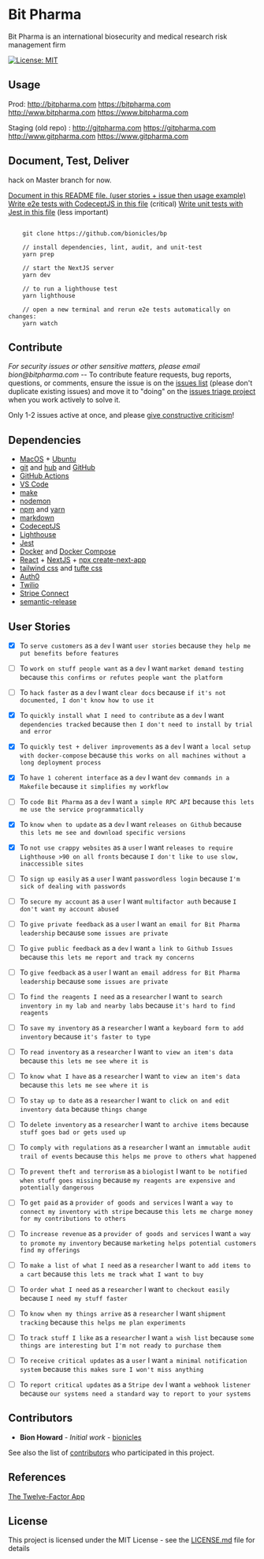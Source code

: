 # Bit Pharma

Bit Pharma is an international biosecurity and medical research risk management firm

[![License: MIT](https://img.shields.io/badge/License-MIT-green.svg)](https://github.com/bionicles/bp/blob/master/LICENSE)

## Usage

Prod:
<http://bitpharma.com>
<https://bitpharma.com>
<http://www.bitpharma.com>
<https://www.bitpharma.com>

Staging (old repo) :
<http://gitpharma.com>
<https://gitpharma.com>
<http://www.gitpharma.com>
<https://www.gitpharma.com>

## Document, Test, Deliver

hack on Master branch for now. 

[Document in this README file. (user stories + issue then usage example)](https://github.com/bionicles/bp/edit/master/README.md)
[Write e2e tests with CodeceptJS in this file](https://github.com/bionicles/bp/blob/master/tests/e2e/welcome_test.js) (critical)
[Write unit tests with Jest in this file](https://github.com/bionicles/bp/blob/master/tests/unit.test.js) (less important)

```shell

    git clone https://github.com/bionicles/bp

    // install dependencies, lint, audit, and unit-test
    yarn prep

    // start the NextJS server
    yarn dev

    // to run a lighthouse test
    yarn lighthouse

    // open a new terminal and rerun e2e tests automatically on changes:
    yarn watch
```

## Contribute

_For security issues or other sensitive matters, please email bion@bitpharma.com_ -- To contribute feature requests, bug reports, questions, or comments, ensure the issue is on the [issues list](https://github.com/bionicles/bp/issues) (please don't duplicate existing issues) and move it to "doing" on the [issues triage project](https://github.com/bionicles/bp/projects/1) when you work actively to solve it.

Only 1-2 issues active at once, and please [give constructive criticism](https://hbr.org/2019/03/the-feedback-fallacy)!

## Dependencies

-   [MacOS](https://www.apple.com/macos/catalina/) + [Ubuntu](https://ubuntu.com/)
-   [git](https://github.github.com/training-kit/downloads/github-git-cheat-sheet.pdf) and [hub](https://github.com/github/hub) and [GitHub](http://github.com/)
-   [GitHub Actions](https://github.com/marketplace)
-   [VS Code](https://code.visualstudio.com/download)
-   [make](https://news.ycombinator.com/item?id=21566530)
-   [nodemon](https://github.com/remy/nodemon#nodemon)
-   [npm](https://npmjs.com) and [yarn](https://yarnpkg.com/lang/en/)
-   [markdown](https://www.markdownguide.org/cheat-sheet/)
-   [CodeceptJS](https://codecept.io/)
-   [Lighthouse](https://github.com/GoogleChrome/lighthouse-ci)
-   [Jest](<>)
-   [Docker](https://docs.docker.com/develop/dev-best-practices/) and [Docker Compose](https://gist.github.com/jonlabelle/bd667a97666ecda7bbc4f1cc9446d43a)
-   [React](https://reactjs.org/docs/hooks-intro.html) + [NextJS](https://nextjs.org/docs) + [npx create-next-app](https://github.com/zeit/next.js)
-   [tailwind css](https://tailwindcss.com/) and [tufte css](https://edwardtufte.github.io/tufte-css/)
-   [Auth0](https://auth0.com/docs/)
-   [Twilio](https://www.twilio.com/docs)
-   [Stripe Connect](https://stripe.com/docs/connect)
-   [semantic-release](https://github.com/semantic-release/semantic-release#commit-message-format)

## User Stories

-   [x] To `serve customers` as a `dev` I want `user stories` because `they help me put benefits before features`

-   [ ] To `work on stuff people want` as a `dev` I want `market demand testing` because `this confirms or refutes people want the platform`

-   [ ] To `hack faster` as a `dev` I want `clear docs` because `if it's not documented, I don't know how to use it`

-   [x] To `quickly install what I need to contribute` as a `dev` I want `dependencies tracked` because `then I don't need to install by trial and error`

-   [x] To `quickly test + deliver improvements` as a `dev` I want `a local setup with docker-compose` because `this works on all machines without a long deployment process`

-   [x] To `have 1 coherent interface` as a `dev` I want `dev commands in a Makefile` because `it simplifies my workflow`

-   [ ] To `code Bit Pharma` as a `dev` I want `a simple RPC API` because `this lets me use the service programmatically`

-   [x] To `know when to update` as a `dev` I want `releases on Github` because `this lets me see and download specific versions`

-   [x] To `not use crappy websites` as a `user` I want `releases to require Lighthouse >90 on all fronts` because `I don't like to use slow, inaccessible sites`

-   [ ] To `sign up easily` as a `user` I want `passwordless login` because `I'm sick of dealing with passwords`

-   [ ] To `secure my account` as a `user` I want `multifactor auth` because `I don't want my account abused`

-   [ ] To `give private feedback` as a `user` I want `an email for Bit Pharma leadership` because `some issues are private`

-   [ ] To `give public feedback` as a `dev` I want `a link to Github Issues` because `this lets me report and track my concerns`

-   [ ] To `give feedback` as a `user` I want `an email address for Bit Pharma leadership` because `some issues are private`

-   [ ] To `find the reagents I need` as a `researcher` I want `to search inventory in my lab and nearby labs` because `it's hard to find reagents`

-   [ ] To `save my inventory` as a `researcher` I want `a keyboard form to add inventory` because `it's faster to type`

-   [ ] To `read inventory` as a `researcher` I want `to view an item's data` because `this lets me see where it is`

-   [ ] To `know what I have` as a `researcher` I want `to view an item's data` because `this lets me see where it is`

-   [ ] To `stay up to date` as a `researcher` I want `to click on and edit inventory data` because `things change`

-   [ ] To `delete inventory` as a `researcher` I want `to archive items` because `stuff goes bad or gets used up`

-   [ ] To `comply with regulations` as a `researcher` I want `an immutable audit trail of events` because `this helps me prove to others what happened`

-   [ ] To `prevent theft and terrorism` as a `biologist` I want `to be notified when stuff goes missing` because `my reagents are expensive and potentially dangerous`

-   [ ] To `get paid` as a `provider of goods and services` I want `a way to connect my inventory with stripe` because `this lets me charge money for my contributions to others`

-   [ ] To `increase revenue` as a `provider of goods and services` I want `a way to promote my inventory` because `marketing helps potential customers find my offerings`

-   [ ] To `make a list of what I need` as a `researcher` I want `to add items to a cart` because `this lets me track what I want to buy`

-   [ ] To `order what I need` as a `researcher` I want `to checkout easily` because `I need my stuff faster`

-   [ ] To `know when my things arrive` as a `researcher` I want `shipment tracking` because `this helps me plan experiments`

-   [ ] To `track stuff I like` as a `researcher` I want `a wish list` because `some things are interesting but I'm not ready to purchase them`

-   [ ] To `receive critical updates` as a `user` I want `a minimal notification system` because `this makes sure I won't miss anything`

-   [ ] To `report critical updates` as a `Stripe dev` I want `a webhook listener` because `our systems need a standard way to report to your systems`

## Contributors

-   **Bion Howard** - _Initial work_ - [bionicles](https://github.com/bionicles)

See also the list of [contributors](https://github.com/your/project/contributors) who participated in this project.

## References

[The Twelve-Factor App](https://12factor.net/)

## License

This project is licensed under the MIT License - see the [LICENSE.md](LICENSE.md) file for details

